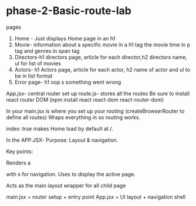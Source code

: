 # phase-2-Basic-route-lab
pages 
1. Home - Just displays Home page in an h1
2. Movie- information about a specific movie in a h1 tag the movie time in p tag and genres in span tag
3. Directors-h1 directors page, article for each director,h2 directors name, ul for list of movies
4. Actors- h1 Actors page, article for each actor, h2 name of actor and ul to be in list format
5. Error page- h1 oop s something went wrong


App.jsx- central router set up route.js- stores all the routes Be sure to install react router DOM (npm install react react-dom react-router-dom)

In your main.jsx is where you set up your routing (createBrowserRouter to define all routes) Wraps everything in so routing works.

index: true makes Home load by default at /.

In the APP.JSX- Purpose: Layout & navigation.

Key points:

Renders a

with s for navigation.
Uses to display the active page.

Acts as the main layout wrapper for all child page

main.jsx = router setup + entry point App.jsx = UI layout + navigation shell